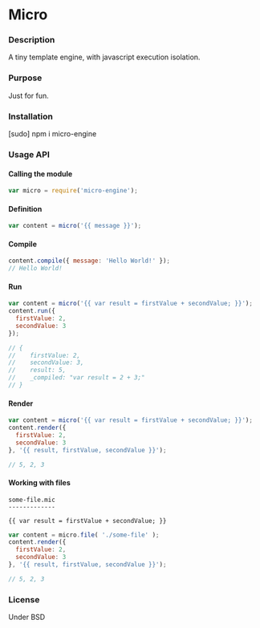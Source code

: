 # Micro

### Description

A tiny template engine, with javascript execution isolation.

### Purpose

Just for fun.

### Installation

  [sudo] npm i micro-engine

### Usage API

#### Calling the module

  ```javascript
  var micro = require('micro-engine');
  ```

#### Definition

  ```javascript
  var content = micro('{{ message }}');
  ```

#### Compile

  ```javascript
  content.compile({ message: 'Hello World!' });
  // Hello World!
  ```

#### Run

  ```javascript
  var content = micro('{{ var result = firstValue + secondValue; }}');
  content.run({ 
    firstValue: 2, 
    secondValue: 3 
  });

  // { 
  //    firstValue: 2, 
  //    secondValue: 3, 
  //    result: 5, 
  //    _compiled: "var result = 2 + 3;" 
  // } 
  ```

#### Render

  ```javascript
  var content = micro('{{ var result = firstValue + secondValue; }}');
  content.render({ 
    firstValue: 2, 
    secondValue: 3 
  }, '{{ result, firstValue, secondValue }}');

  // 5, 2, 3
  ```

#### Working with files

  ```
  some-file.mic
  -------------

  {{ var result = firstValue + secondValue; }}
  ```

  ```javascript
  var content = micro.file( './some-file' );
  content.render({ 
    firstValue: 2, 
    secondValue: 3 
  }, '{{ result, firstValue, secondValue }}');

  // 5, 2, 3
  ```

### License

Under BSD
